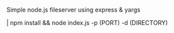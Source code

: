 Simple node.js fileserver using express & yargs


| npm install && node index.js -p (PORT) -d (DIRECTORY)